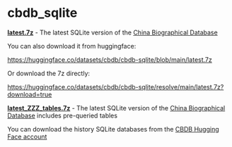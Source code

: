 # cbdb_sqlite

[**latest.7z**](https://github.com/cbdb-project/cbdb_sqlite/blob/master/latest.7z) - The latest SQLite version of the [China Biographical Database](https://projects.iq.harvard.edu/cbdb/home)

You can also download it from huggingface:

https://huggingface.co/datasets/cbdb/cbdb-sqlite/blob/main/latest.7z

Or download the 7z directly:

https://huggingface.co/datasets/cbdb/cbdb-sqlite/resolve/main/latest.7z?download=true

[**latest_ZZZ_tables.7z**](https://huggingface.co/datasets/cbdb/cbdb-sqlite/blob/main/latest_ZZZ_tables.7z) - The latest SQLite version of the [China Biographical Database](https://projects.iq.harvard.edu/cbdb/home) includes pre-queried tables

You can download the history SQLite databases from the [CBDB Hugging Face account](https://huggingface.co/datasets/cbdb/cbdb-sqlite/tree/main/history)


